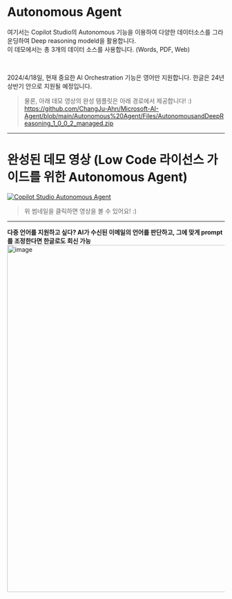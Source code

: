 Autonomous Agent
===
여기서는 Copilot Studio의 Autonomous 기능을 이용하여 다양한 데이터소스를 그라운딩하여 Deep reasoning modeld을 활용합니다.   
이 데모에서는 총 3개의 데이터 소스를 사용합니다. (Words, PDF, Web)

<br/>
  
2024/4/18일, 현재 중요한 AI Orchestration 기능은 영어만 지원합니다. 한글은 24년 상반기 안으로 지원될 예정입니다.

> 물론, 아래 데모 영상의 완성 템플릿은 아래 경로에서 제공합니다! :)    
> https://github.com/ChangJu-Ahn/Microsoft-AI-Agent/blob/main/Autonomous%20Agent/Files/AutonomousandDeepReasoning_1_0_0_2_managed.zip

----

완성된 데모 영상 (Low Code 라이선스 가이드를 위한 Autonomous Agent)
===
[![Copilot Studio Autonomous Agent](https://img.youtube.com/vi/LFATqcTkjhg/maxresdefault.jpg)](https://youtu.be/LFATqcTkjhg)
> 위 썸네일을 클릭하면 영상을 볼 수 있어요! :)

--- 
**다중 언어를 지원하고 싶다? AI가 수신된 이메일의 언어를 판단하고, 그에 맞게 prompt를 조정한다면 한글로도 회신 가능**
<img width="803" alt="image" src="https://github.com/user-attachments/assets/038d636a-346d-42ba-bec6-ea5486e7400d" />




